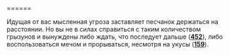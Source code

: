 ======

Идущая от вас мысленная угроза заставляет песчанок держаться на расстоянии. Но вы не в силах справиться с таким количеством грызунов и вынуждены либо ждать, что последует дальше ([**452**](#n_452)), либо воспользоваться мечом и прорываться, несмотря на укусы ([**159**](#n_159)).


